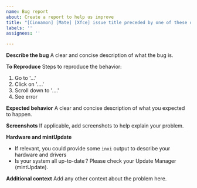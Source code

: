 ```yaml
---
name: Bug report
about: Create a report to help us improve
title: "[Cinnamon] [Mate] [Xfce] issue title preceded by one of these distros"
labels: ''
assignees: ''

---
```


**Describe the bug**
A clear and concise description of what the bug is.

**To Reproduce**
Steps to reproduce the behavior:
1. Go to '...'
2. Click on '....'
3. Scroll down to '....'
4. See error

**Expected behavior**
A clear and concise description of what you expected to happen.

**Screenshots**
If applicable, add screenshots to help explain your problem.

**Hardware and mintUpdate**
* If relevant, you could provide some `inxi` output to describe your hardware and drivers
* Is your system all up-to-date ? Please check your Update Manager (mintUpdate).

**Additional context**
Add any other context about the problem here.
